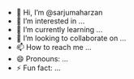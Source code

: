 - 👋 Hi, I’m @sarjumaharzan
- 👀 I’m interested in ...
- 🌱 I’m currently learning ...
- 💞️ I’m looking to collaborate on ...
- 📫 How to reach me ...
- 😄 Pronouns: ...
- ⚡ Fun fact: ...

<!---
sarjumaharzan/sarjumaharzan is a ✨ special ✨ repository because its `README.md` (this file) appears on your GitHub profile.
You can click the Preview link to take a look at your changes.
--->
